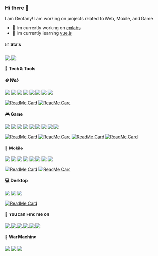 ### Hi there 👋
I am Geofany! I am working on projects related to Web, Mobile, and Game
<!--
**geofany/geofany** is a ✨ _special_ ✨ repository because its `README.md` (this file) appears on your GitHub profile.

Here are some ideas to get you started:

- 🔭 I’m currently working on ...
- 🌱 I’m currently learning ...
- 👯 I’m looking to collaborate on ...
- 🤔 I’m looking for help with ...
- 💬 Ask me about ...
- 📫 How to reach me: ...
- 😄 Pronouns: ...
- ⚡ Fun fact: ...
-->

- :office: I’m currently working on <a href="https://github.com/cmlabsdev">cmlabs</a>
- 🌱 I’m currently learning <a href="https://vuejs.org/">vue.js</a>

#### :chart_with_upwards_trend: Stats

<a href="https://github.com/anuraghazra/github-readme-stats">
  <img align="center" src="https://github-readme-stats.vercel.app/api?username=geofany&count_private=true&theme=algolia&include_all_commits=true&show_icons=true&line_height=20" />
</a>
<a href="https://github.com/anuraghazra/github-readme-stats">
  <img align="center" src="https://github-readme-stats.vercel.app/api/top-langs/?username=geofany&layout=compact&count_private=true&theme=algolia" />
</a>

#### :construction_worker: Tech & Tools
##### :globe_with_meridians: Web
![](https://img.shields.io/badge/Editor-Atom-informational?style=flat&logo=Atom&logoColor=009F6D&color=009F6D)
![](https://img.shields.io/badge/Framework-Laravel-informational?style=flat&logo=Laravel&logoColor=F35045&color=F35045)
![](https://img.shields.io/badge/Code-HTML5-informational?style=flat&logo=HTML5&logoColor=E34F26&color=E34F26)
![](https://img.shields.io/badge/Code-CSS3-informational?style=flat&logo=CSS3&logoColor=0C73B8&color=0C73B8)
![](https://img.shields.io/badge/Code-JavaScript-informational?style=flat&logo=JavaScript&logoColor=F7DF1E&color=F7DF1E)
![](https://img.shields.io/badge/Code-PHP-informational?style=flat&logo=PHP&logoColor=6383BB&color=6383BB)
![](https://img.shields.io/badge/Code-Vue-informational?style=flat&logo=Vue.js&logoColor=3FB27F&color=3FB27F)
![](https://img.shields.io/badge/DB-MySQL-informational?style=flat&logo=MySQL&logoColor=015F8B&color=015F8B)

[![ReadMe Card](https://github-readme-stats.vercel.app/api/pin/?username=geofany&repo=Face-Code&show_owner=true&theme=algolia)](https://github.com/anuraghazra/github-readme-stats)
[![ReadMe Card](https://github-readme-stats.vercel.app/api/pin/?username=geofany&repo=Kasir&show_owner=true&theme=algolia)](https://github.com/anuraghazra/github-readme-stats)



#### :video_game: Game
![](https://img.shields.io/badge/Editor-VSCode-informational?style=flat&logo=Visual%20Studio%20Code&logoColor=007ACC&color=007ACC)
![](https://img.shields.io/badge/Editor-Atom-informational?style=flat&logo=Atom&logoColor=009F6D&color=009F6D)
![](https://img.shields.io/badge/Engine-Unity-informational?style=flat&logo=Unity&logoColor=212B35&color=212B35)
![](https://img.shields.io/badge/Engine-Godot%20Engine-informational?style=flat&logo=Godot%20Engine&logoColor=4588B9&color=4588B9)
![](https://img.shields.io/badge/Engine-Ren%27Py%20Engine-informational?style=flat&logo=Ren%27Py&logoColor=FF7F7F&color=FF7F7F)
![](https://img.shields.io/badge/Code-C%23-informational?style=flat&logo=C%20Sharp&logoColor=68217A&color=68217A)
![](https://img.shields.io/badge/Code-Godot%20Script-informational?style=flat&logo=Godot%20Engine&logoColor=4588B9&color=4588B9)
![](https://img.shields.io/badge/Code-Python-informational?style=flat&logo=Python&logoColor=3476AB&color=3476AB)
![](https://img.shields.io/badge/Code-C%2B%2B-informational?style=flat&logo=C%2B%2B&logoColor=00599C&color=00599C)

[![ReadMe Card](https://github-readme-stats.vercel.app/api/pin/?username=geofany&repo=Chick-Gu&show_owner=true&theme=algolia)](https://github.com/anuraghazra/github-readme-stats)
[![ReadMe Card](https://github-readme-stats.vercel.app/api/pin/?username=geofany&repo=Ayo-Tanam&show_owner=true&theme=algolia)](https://github.com/anuraghazra/github-readme-stats)
[![ReadMe Card](https://github-readme-stats.vercel.app/api/pin/?username=geofany&repo=Milos-Bros&show_owner=true&theme=algolia)](https://github.com/anuraghazra/github-readme-stats)
[![ReadMe Card](https://github-readme-stats.vercel.app/api/pin/?username=geofany&repo=Head-Soccer&show_owner=true&theme=algolia)](https://github.com/anuraghazra/github-readme-stats)

#### :iphone: Mobile
![](https://img.shields.io/badge/Editor-VSCode-informational?style=flat&logo=Visual%20Studio%20Code&logoColor=007ACC&color=007ACC)
![](https://img.shields.io/badge/Editor-Android%20Studio-informational?style=flat&logo=Android%20Studio&logoColor=3DDC84&color=3DDC84)
![](https://img.shields.io/badge/Framework-Flutter-informational?style=flat&logo=Flutter&logoColor=45D1FD&color=45D1FD)
![](https://img.shields.io/badge/Code-Dart-informational?style=flat&logo=Dart&logoColor=04599C&color=04599C)
![](https://img.shields.io/badge/Code-Java-informational?style=flat&logo=Java&logoColor=F89917&color=F89917)
![](https://img.shields.io/badge/DB-MySQL-informational?style=flat&logo=MySQL&logoColor=015F8B&color=015F8B)
![](https://img.shields.io/badge/DB-Firebase-informational?style=flat&logo=Firebase&logoColor=ED800F&color=ED800F)
![](https://img.shields.io/badge/DB-SQLite-informational?style=flat&logo=SQLite&logoColor=003B57&color=003B57)

[![ReadMe Card](https://github-readme-stats.vercel.app/api/pin/?username=geofany&repo=covid_19&show_owner=true&theme=algolia)](https://github.com/anuraghazra/github-readme-stats)
[![ReadMe Card](https://github-readme-stats.vercel.app/api/pin/?username=geofany&repo=Dota2-Heroes&show_owner=true&theme=algolia)](https://github.com/anuraghazra/github-readme-stats)

#### :computer: Desktop
![](https://img.shields.io/badge/Editor-NetBeans-informational?style=flat&logo=Apache%20NetBeans%20IDE&logoColor=447EBA&color=447EBA)
![](https://img.shields.io/badge/Code-Java-informational?style=flat&logo=Java&logoColor=F89917&color=F89917)
![](https://img.shields.io/badge/DB-MySQL-informational?style=flat&logo=MySQL&logoColor=015F8B&color=015F8B)

[![ReadMe Card](https://github-readme-stats.vercel.app/api/pin/?username=geofany&repo=Petani-Terpadu&show_owner=true&theme=algolia)](https://github.com/anuraghazra/github-readme-stats)


#### :mega: You can Find me on
<a href="https://t.me/Geofany10">
   <img align="center" src="https://img.shields.io/badge/Telegram-2CA5E0?style=for-the-badge&logo=telegram&logoColor=white" />
</a>

<a href="mailto:geofanygalindra@gmail.com">
   <img align="center" src="https://img.shields.io/badge/Gmail-D14836?style=for-the-badge&logo=gmail&logoColor=white" />
</a>

<a href="https://www.facebook.com/GeGaRezpect/">
   <img align="center" src="https://img.shields.io/badge/Facebook-1877F2?style=for-the-badge&logo=facebook&logoColor=white" />
</a>

<a href="https://www.instagram.com/__gegas__/">
   <img align="center" src="https://img.shields.io/badge/Instagram-E4405F?style=for-the-badge&logo=instagram&logoColor=white" />
</a>

<a href="https://www.linkedin.com/in/geofany-galindra-5748a31b2/">
   <img align="center" src="https://img.shields.io/badge/LinkedIn-0077B5?style=for-the-badge&logo=linkedin&logoColor=white" />
</a>

<a href="https://steamcommunity.com/id/4n0n">
   <img align="center" src="https://img.shields.io/badge/Steam-000000?style=for-the-badge&logo=steam&logoColor=white" />
</a>

#### :robot: War Machine
<a>
  <img align="center" src="https://img.shields.io/badge/Windows-Acer_E5_476G-0078D6?style=for-the-badge&logo=windows&logoColor=white" />
</a>

<a>
  <img align="center" src="https://img.shields.io/badge/Intel-Core_i5_8250U-0071C5?style=for-the-badge&logo=intel&logoColor=white" />
</a>

<a>
  <img align="center" src="https://img.shields.io/badge/NVIDIA-MX150-76B900?style=for-the-badge&logo=nvidia&logoColor=white" />
</a>

